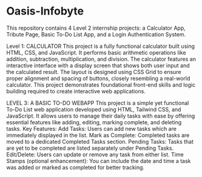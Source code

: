 # Oasis-Infobyte
This repository contains 4 Level 2 internship projects: a Calculator App, Tribute Page, Basic To-Do List App, and a Login Authentication System.

Level 1: CALCULATOR
This project is a fully functional calculator built using HTML, CSS, and JavaScript. It performs basic arithmetic operations like addition, subtraction, multiplication, and division.
The calculator features an interactive interface with a display screen that shows both user input and the calculated result. The layout is designed using CSS Grid to ensure proper alignment and spacing of buttons, closely resembling a real-world calculator.
This project demonstrates foundational front-end skills and logic building required to create interactive web applications.

LEVEL 3: A BASIC TO-DO WEBAPP
This project is a simple yet functional To-Do List web application developed using HTML, Tailwind CSS, and JavaScript. It allows users to manage their daily tasks with ease by offering essential features like adding, editing, marking complete, and deleting tasks.
Key Features:
Add Tasks: Users can add new tasks which are immediately displayed in the list.
Mark as Complete: Completed tasks are moved to a dedicated Completed Tasks section.
Pending Tasks: Tasks that are yet to be completed are listed separately under Pending Tasks.
Edit/Delete: Users can update or remove any task from either list.
Time Stamps (optional enhancement): You can include the date and time a task was added or marked as completed for better tracking.
